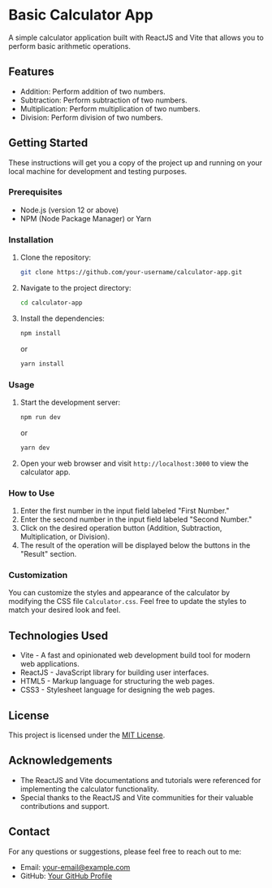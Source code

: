 # Basic Calculator App

A simple calculator application built with ReactJS and Vite that allows you to perform basic arithmetic operations.

## Features

- Addition: Perform addition of two numbers.
- Subtraction: Perform subtraction of two numbers.
- Multiplication: Perform multiplication of two numbers.
- Division: Perform division of two numbers.

## Getting Started

These instructions will get you a copy of the project up and running on your local machine for development and testing purposes.

### Prerequisites

- Node.js (version 12 or above)
- NPM (Node Package Manager) or Yarn

### Installation

1. Clone the repository:

   ```bash
   git clone https://github.com/your-username/calculator-app.git
   ```

2. Navigate to the project directory:

   ```bash
   cd calculator-app
   ```

3. Install the dependencies:

   ```bash
   npm install
   ```

   or

   ```bash
   yarn install
   ```

### Usage

1. Start the development server:

   ```bash
   npm run dev
   ```

   or

   ```bash
   yarn dev
   ```

2. Open your web browser and visit `http://localhost:3000` to view the calculator app.

### How to Use

1. Enter the first number in the input field labeled "First Number."
2. Enter the second number in the input field labeled "Second Number."
3. Click on the desired operation button (Addition, Subtraction, Multiplication, or Division).
4. The result of the operation will be displayed below the buttons in the "Result" section.

### Customization

You can customize the styles and appearance of the calculator by modifying the CSS file `Calculator.css`. Feel free to update the styles to match your desired look and feel.

## Technologies Used

- Vite - A fast and opinionated web development build tool for modern web applications.
- ReactJS - JavaScript library for building user interfaces.
- HTML5 - Markup language for structuring the web pages.
- CSS3 - Stylesheet language for designing the web pages.

## License

This project is licensed under the [MIT License](LICENSE.md).

## Acknowledgements

- The ReactJS and Vite documentations and tutorials were referenced for implementing the calculator functionality.
- Special thanks to the ReactJS and Vite communities for their valuable contributions and support.

## Contact

For any questions or suggestions, please feel free to reach out to me:

- Email: your-email@example.com
- GitHub: [Your GitHub Profile](https://github.com/vipulchandan)